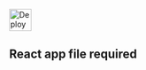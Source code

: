 [<img src="https://www.herokucdn.com/deploy/button.svg" alt="Deploy to Heroku" height="40"/>](https://heroku.com/deploy "Heroku")
## React app file required
